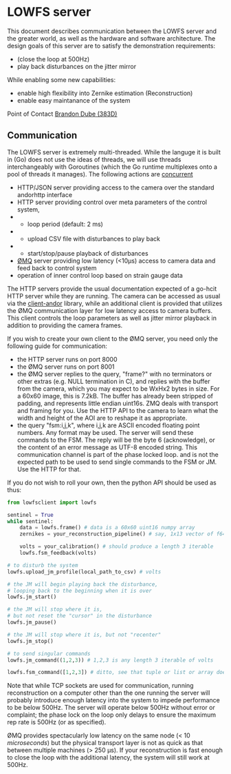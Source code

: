 # LOWFS server

This document describes communication between the LOWFS server and the greater world, as well as the hardware and software architecture.  The design goals of this server are to satisfy the demonstration requirements:
- (close the loop at 500Hz)
- play back disturbances on the jitter mirror

While enabling some new capabilities:
- enable high flexibility into Zernike estimation (Reconstruction)
- enable easy maintanance of the system

Point of Contact [Brandon Dube (383D)](mailto:brandon.dube@jpl.nasa.gov)


## Communication

The LOWFS server is extremely multi-threaded.  While the languge it is built in (Go) does not use the ideas of threads, we will use threads interchangeably with Goroutines (which the Go runtime multiplexes onto a pool of threads it manages).  The following actions are [concurrent](https://en.wikipedia.org/wiki/Concurrent_computing)

- HTTP/JSON server providing access to the camera over the standard andorhttp interface
- HTTP server providing control over meta parameters of the control system,
- - loop period (default: 2 ms)
- - upload CSV file with disturbances to play back
- - start/stop/pause playback of disturbances
- [ØMQ](https://zeromq.org/) server providing low latency (<10μs) access to camera data and feed back to control system
- operation of inner control loop based on strain gauge data

The HTTP servers provide the usual documentation expected of a go-hcit HTTP server while they are running.  The camera can be accessed as usual via the [client-andor](https://github.jpl.nasa.gov/HCIT/client-andor) library, while an additional client is provided that utilizes the ØMQ communication layer for low latency access to camera buffers.  This client controls the loop parameters as well as jitter mirror playback in addition to providing the camera frames.

If you wish to create your own client to the ØMQ server, you need only the following guide for communication:

- the HTTP server runs on port 8000
- the ØMQ server runs on port 8001
- the ØMQ server replies to the query, "frame?" with no terminators or other extras (e.g. NULL termination in C), and replies with the buffer from the camera, which you may expect to be WxHx2 bytes in size.  For a 60x60 image, this is 7.2kB.  The buffer has already been stripped of padding, and represents little endian uint16s.  ZMQ deals with transport and framing for you.  Use the HTTP API to the camera to learn what the width and height of the AOI are to reshape it as appropriate.
- the query "fsm:i,j,k", where i,j,k are ASCII encoded floating point numbers.  Any format may be used.  The server will send these commands to the FSM.  The reply will be the byte 6 (acknowledge), or the content of an error message as UTF-8 encoded string.  This communication channel is part of the phase locked loop. and is not the expected path to be used to send single commands to the FSM or JM.  Use the HTTP for that.

If you do not wish to roll your own, then the python API should be used as thus:


```python
from lowfsclient import lowfs

sentinel = True
while sentinel:
    data = lowfs.frame() # data is a 60x60 uint16 numpy array
    zernikes = your_reconstruction_pipeline() # say, 1x13 vector of f64

    volts = your_calibration() # should produce a length 3 iterable
    lowfs.fsm_feedback(volts)

# to disturb the system
lowfs.upload_jm_profile(local_path_to_csv) # volts

# the JM will begin playing back the disturbance,
# looping back to the beginning when it is over
lowfs.jm_start()

# the JM will stop where it is,
# but not reset the "cursor" in the disturbance
lowfs.jm_pause()

# the JM will stop where it is, but not "recenter"
lowfs.jm_stop()

# to send singular commands
lowfs.jm_command((1,2,3)) # 1,2,3 is any length 3 iterable of volts

lowfs.fsm_command([1,2,3]) # ditto, see that tuple or list or array does not matter
```

Note that while TCP sockets are used for communication, running reconstruction on a computer other than the one running the server will probably introduce enough latency into the system to impede performance to be below 500Hz.  The server will operate below 500Hz without error or complaint; the phase lock on the loop only delays to ensure the maximum rep rate is 500Hz (or as specified).

ØMQ provides spectacularly low latency on the same node (< 10 _microseconds_) but the physical transport layer is not as quick as that between multiple machines (> 250 μs).  If your reconstruction is fast enough to close the loop with the additional latency, the system will still work at 500Hz.
